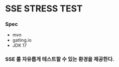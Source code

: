 # SSE STRESS TEST

### Spec

* mvn
* gatling.io
* JDK 17


### SSE 를 자유롭게 테스트할 수 있는 환경을 제공한다.






